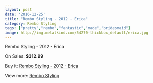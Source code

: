 ```yaml
---
layout: post
date: '2016-12-25'
title: "Rembo Styling - 2012 - Erica"
category: Rembo Styling
tags: ["pretty","rembo","fantastic","made","bridesmaid"]
image: http://img.metalkind.com/54270-thickbox_default/erica.jpg
---
```

Rembo Styling - 2012 - Erica

On Sales: **$312.99**
<a href="https://www.metalkind.com/en/rembo-styling/7600-erica.html"><amp-img layout="responsive" width="600" height="600" src="//img.metalkind.com/54270-thickbox_default/erica.jpg" alt="Rembo Styling - 2012 - Erica 0" /></a>

Buy it: [Rembo Styling - 2012 - Erica](https://www.metalkind.com/en/rembo-styling/7600-erica.html "Rembo Styling - 2012 - Erica")

View more: [Rembo Styling](https://www.metalkind.com/en/107-rembo-styling "Rembo Styling")